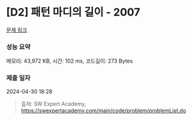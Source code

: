 # [D2] 패턴 마디의 길이 - 2007 

[문제 링크](https://swexpertacademy.com/main/code/problem/problemDetail.do?contestProbId=AV5P1kNKAl8DFAUq) 

### 성능 요약

메모리: 43,972 KB, 시간: 102 ms, 코드길이: 273 Bytes

### 제출 일자

2024-04-30 18:28



> 출처: SW Expert Academy, https://swexpertacademy.com/main/code/problem/problemList.do